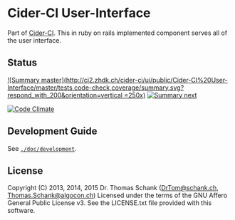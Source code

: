 Cider-CI User-Interface 
=======================

Part of [Cider-CI](https://github.com/cider-ci/cider-ci). This in ruby on rails
implemented component serves all of the user interface. 


## Status

[![Summary master](http://ci2.zhdk.ch/cider-ci/ui/public/Cider-CI%20User-Interface/master/tests,code-check,coverage/summary.svg?respond_with_200&orientation=vertical =250x)](http://ci2.zhdk.ch/cider-ci/ui/public/Cider-CI%20User-Interface/master/tests,code-check,coverage/summary.html)
[![Summary next](http://ci2.zhdk.ch/cider-ci/ui/public/Cider-CI%20User-Interface/next/tests,code-check,coverage/summary.svg?respond_with_200&orientation=vertical)](http://ci2.zhdk.ch/cider-ci/ui/public/Cider-CI%20User-Interface/next/tests,code-check,coverage/summary.html)

[![Code Climate](https://codeclimate.com/github/cider-ci/cider-ci_user-interface/badges/gpa.svg)](https://codeclimate.com/github/cider-ci/cider-ci_user-interface)

## Development Guide

See [`./doc/development`](./doc/development.mkd).

## License

Copyright (C) 2013, 2014, 2015 Dr. Thomas Schank  (DrTom@schank.ch, Thomas.Schank@algocon.ch)
Licensed under the terms of the GNU Affero General Public License v3.
See the LICENSE.txt file provided with this software.
